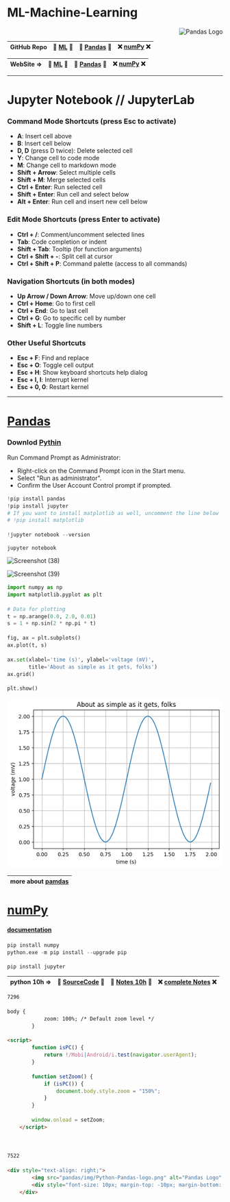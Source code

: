 # ML-Machine-Learning

<p align="right">
  <img src="https://github.com/akashdip2001/ML-Machine-Learning/assets/81384987/dff140e6-3c24-4430-96b6-48877e6c98b9" alt="Pandas Logo" width="500" />
</p>

| GitHub Repo |🍭 [ML](https://github.com/akashdip2001/ML-Machine-Learning) 🍭|🐥 [Pandas](https://github.com/akashdip2001/ML-Machine-Learning/tree/main/pandas) 🐥|❌ [numPy](https://github.com/akashdip2001/ML-Machine-Learning/tree/main/numPy) ❌|
|-------------------- |-------------------- |-------------------- |-------------------- |


| WebSite => |🍭 [ML](https://akashdip2001.github.io/ML-Machine-Learning/) 🍭|🐥 [Pandas](https://akashdip2001.github.io/ML-Machine-Learning/pandas.html) 🐥|❌ [numPy](https://akashdip2001.github.io/ML-Machine-Learning/numPy.html) ❌|
|-------------------- |-------------------- |-------------------- |-------------------- |

---

# Jupyter Notebook // JupyterLab

### Command Mode Shortcuts (press Esc to activate)
- **A**: Insert cell above
- **B**: Insert cell below
- **D, D** (press D twice): Delete selected cell
- **Y**: Change cell to code mode
- **M**: Change cell to markdown mode
- **Shift + Arrow**: Select multiple cells
- **Shift + M**: Merge selected cells
- **Ctrl + Enter**: Run selected cell
- **Shift + Enter**: Run cell and select below
- **Alt + Enter**: Run cell and insert new cell below

### Edit Mode Shortcuts (press Enter to activate)
- **Ctrl + /**: Comment/uncomment selected lines
- **Tab**: Code completion or indent
- **Shift + Tab**: Tooltip (for function arguments)
- **Ctrl + Shift + -**: Split cell at cursor
- **Ctrl + Shift + P**: Command palette (access to all commands)

### Navigation Shortcuts (in both modes)
- **Up Arrow / Down Arrow**: Move up/down one cell
- **Ctrl + Home**: Go to first cell
- **Ctrl + End**: Go to last cell
- **Ctrl + G**: Go to specific cell by number
- **Shift + L**: Toggle line numbers

### Other Useful Shortcuts
- **Esc + F**: Find and replace
- **Esc + O**: Toggle cell output
- **Esc + H**: Show keyboard shortcuts help dialog
- **Esc + I, I**: Interrupt kernel
- **Esc + 0, 0**: Restart kernel

---

# [Pandas](https://github.com/akashdip2001/ML-Machine-Learning/tree/main/pandas)

### Downlod [Pythin](https://www.python.org/downloads/_)

Run Command Prompt as Administrator:

  - Right-click on the Command Prompt icon in the Start menu.
  - Select "Run as administrator".
  - Confirm the User Account Control prompt if prompted.

```python
!pip install pandas
!pip install jupyter
# If you want to install matplotlib as well, uncomment the line below
# !pip install matplotlib

!jupyter notebook --version

```

```
jupyter notebook
```
![Screenshot (38)](https://github.com/akashdip2001/ML-Machine-Learning/assets/81384987/bd3b3e3a-5d70-41a2-b412-14f1f109fc8e)

![Screenshot (39)](https://github.com/akashdip2001/ML-Machine-Learning/assets/81384987/d1b0208d-eca9-42d1-a800-8ca1cda97eb4)

```python
import numpy as np
import matplotlib.pyplot as plt

# Data for plotting
t = np.arange(0.0, 2.0, 0.01)
s = 1 + np.sin(2 * np.pi * t)

fig, ax = plt.subplots()
ax.plot(t, s)

ax.set(xlabel='time (s)', ylabel='voltage (mV)',
       title='About as simple as it gets, folks')
ax.grid()

plt.show()
```


    
![png](pandas/output_0_0.png)

| more about [pamdas](https://github.com/akashdip2001/ML-Machine-Learning/tree/main/pandas) |
|---

# [numPy](https://github.com/akashdip2001/ML-Machine-Learning/tree/main/numPy)

#### [documentation](https://numpy.org/doc/stable/reference/)

```python
pip install numpy
python.exe -m pip install --upgrade pip

pip install jupyter
```


| python 10h => |🍭 [SourceCode](https://github.com/akashdip2001/Python-Course-10h) 🍭|🐥 [Notes 10h]() 🐥|❌ [complete Notes](https://www.codewithharry.com/notes/) ❌|
|-------------------- |-------------------- |-------------------- |-------------------- |

```html
7296

body {
            zoom: 100%; /* Default zoom level */
        }

<script>
        function isPC() {
            return !/Mobi|Android/i.test(navigator.userAgent);
        }

        function setZoom() {
            if (isPC()) {
                document.body.style.zoom = "150%";
            }
        }

        window.onload = setZoom;
    </script>



7522

<div style="text-align: right;">
        <img src="pandas/img/Python-Pandas-logo.png" alt="Pandas Logo" width="300" />
        <div style="font-size: 10px; margin-top: -10px; margin-bottom: 15px;">by Akashdip Mahapatra</div>
    </div>
```

